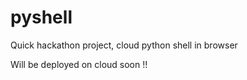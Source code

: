 pyshell
=======

Quick hackathon project, cloud python shell in browser

Will be deployed on cloud soon !!
